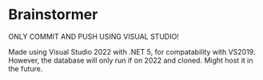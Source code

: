 # Brainstormer

ONLY COMMIT AND PUSH USING VISUAL STUDIO!

Made using Visual Studio 2022 with .NET 5, for compatability with VS2019.
However, the database will only run if on 2022 and cloned. Might host it in the future.
